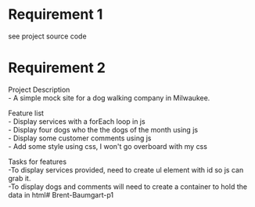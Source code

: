 # Requirement 1
see project source code

# Requirement 2
 Project Description <br>
    - A simple mock site for a dog walking company in Milwaukee. 

 Feature list <br>
    - Display services with a forEach loop in js <br>
    - Display four dogs who the the dogs of the month using js <br>
    - Display some customer comments using js <br>
    - Add some style using css, I won't go overboard with my css <br>

 Tasks for features <br>
    -To display services provided, need to create ul element with id so js can grab it. <br>
    -To display dogs and comments will need to create a container to hold the data in html# Brent-Baumgart-p1 <br>
